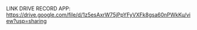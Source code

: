 LINK DRIVE RECORD APP:
https://drive.google.com/file/d/1z5esAxrW75jPpYFyVXFk8gsa60nPWkKu/view?usp=sharing
